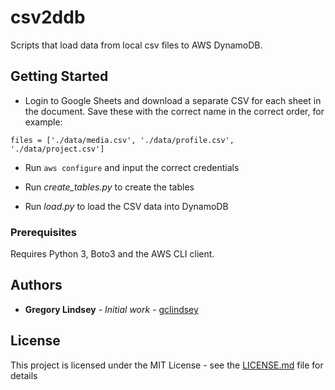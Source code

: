 # csv2ddb

Scripts that load data from local csv files to AWS DynamoDB.

## Getting Started

* Login to Google Sheets and download a separate CSV for each sheet in the document. Save these with the correct name in the correct order, for example:

``` files = ['./data/media.csv', './data/profile.csv', './data/project.csv'] ```

* Run `aws configure` and input the correct credentials

* Run *create_tables.py* to create the tables

* Run *load.py* to load the CSV data into DynamoDB

### Prerequisites

Requires Python 3, Boto3 and the AWS CLI client.

## Authors

* **Gregory Lindsey** - *Initial work* - [gclindsey](https://github.com/gclindsey)


## License

This project is licensed under the MIT License - see the [LICENSE.md](LICENSE.md) file for details